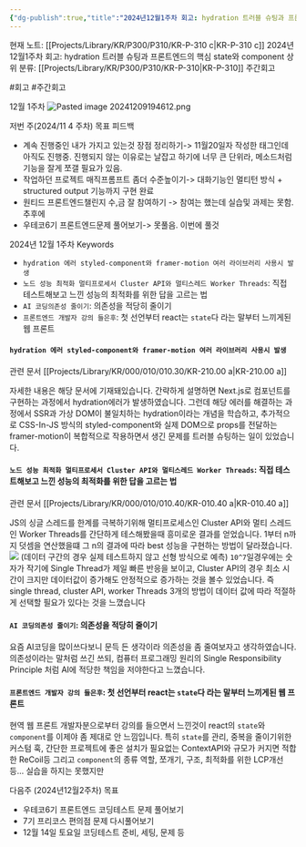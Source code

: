 ```yaml
---
{"dg-publish":true,"title":"2024년12월1주차 회고: hydration 트러블 슈팅과 프론트엔드의 핵심 state와 component","description":"이번 주의 경우 개인 프로젝트 magic-prompt의 업그레이드 및 hydration 트러블 슈팅과 현직 웹 프론트 개발자강에서 배운 state와 component의 깊이를 느꼈습니다.","permalink":"/projects/library/kr/p300/p310/kr-p-310-c/","dgPassFrontmatter":true,"noteIcon":"0","created":"2024-12-09T19:46:01.103+09:00","updated":"2024-12-27T15:20:39.230+09:00"}
---
```


현재 노트: [[Projects/Library/KR/P300/P310/KR-P-310 c\|KR-P-310 c]] 2024년12월1주차 회고: hydration 트러블 슈팅과 프론트엔드의 핵심 state와 component
상위 분류: [[Projects/Library/KR/P300/P310/KR-P-310\|KR-P-310]] 주간회고

#회고 #주간회고 

12월 1주차
![Pasted image 20241209194612.png](/img/user/images/Pasted%20image%2020241209194612.png)


저번 주(2024/11 4 주차) 목표 피드백
- 계속 진행중인 내가 가지고 있는것 장점 정리하기-> 11월20일자 작성한 태그인데 아직도 진행중. 진행되지 않는 이유로는 날잡고 하기에 너무 큰 단위라, 메소드처럼 기능을 잘게 쪼갤 필요가 있음.
- 작업하던 프로젝트 매직프롬프트 좀더 수준높이기-> 대화기능인 멀티턴 방식 + structured output 기능까지 구현 완료
- 원티드 프론트엔드챌린지 수,금 잘 참여하기 -> 참여는 했는데 실습및 과제는 못함. 추후에
- 우테코6기 프론트엔드문제 풀어보기-> 못풀음. 이번에 풀것


2024년 12월 1주차 Keywords
- `hydration 에러 styled-component와 framer-motion 여러 라이브러리 사용시 발생`
- `노드 성능 최적화 멀티프로세서 Cluster API와 멀티스레드 Worker Threads`: 직접 테스트해보고 느낀 성능의 최적화를 위한 답을 고르는 법
- `AI 코딩의존성 줄이기`: 의존성을 적당히 줄이기
- `프론트엔드 개발자 강의 들은후`: 첫 선언부터 react는 `state`다 라는 말부터 느끼게된 웹 프론트


#### `hydration 에러 styled-component와 framer-motion 여러 라이브러리 사용시 발생`
관련 문서 [[Projects/Library/KR/000/010/010.30/KR-210.00 a\|KR-210.00 a]] 

자세한 내용은 해당 문서에 기재돼있습니다. 간략하게 설명하면 Next.js로 컴포넌트를 구현하는 과정에서 hydration에러가 발생하였습니다. 그런데 해당 에러를 해결하는 과정에서 SSR과 가상 DOM이 불일치하는 hydration이라는 개념을 학습하고, 추가적으로 CSS-In-JS 방식의 styled-component와 실제 DOM으로 props를 전달하는 framer-motion이 복합적으로 작용하면서 생긴 문제를 트러블 슈팅하는 일이 있었습니다.


#### `노드 성능 최적화 멀티프로세서 Cluster API와 멀티스레드 Worker Threads`: 직접 테스트해보고 느낀 성능의 최적화를 위한 답을 고르는 법
관련 문서 [[Projects/Library/KR/000/010/010.40/KR-010.40 a\|KR-010.40 a]]

JS의 싱글 스레드를 한계를 극복하기위해 멀티프로세스인 Cluster API와 멀티 스레드인 Worker Threads를 간단하게 테스해봤을때 흥미로운 결과를 얻었습니다. 1부터 n까지 덧셈을 연산했을떄 그 n의 결과에 따라 best 성능을 구현하는 방법이 달라졌습니다.
![](https://i.imgur.com/EyxKkGj.png)
(데이터 구간의 경우 실제 테스트하지 않고 선형 방식으로 예측)
`10^7`일경우에는 숫자가 작기에 Single Thread가 제일 빠른 반응을 보이고, Cluster API의 경우 최소 시간이 크지만 데이터값이 증가해도 안정적으로 증가하는 것을 볼수 있었습니다. 즉 single thread, cluster API, worker Threads 3개의 방법이 데이터 값에 따라 적절하게 선택할 필요가 있다는 것을 느꼈습니다


#### `AI 코딩의존성 줄이기`: 의존성을 적당히 줄이기
요즘 AI코딩을 많이쓰다보니 문득 든 생각이라 의존성을 좀 줄여보자고 생각하였습니다. 의존성이라는 말처럼 쓰긴 쓰되, 컴퓨터 프로그래밍 원리의 Single Responsibility Principle 처럼 AI에 적당한 책임을 저야한다고 느꼈습니다. 

#### `프론트엔드 개발자 강의 들은후`: 첫 선언부터 react는 `state`다 라는 말부터 느끼게된 웹 프론트

현역 웹 프론트 개발자분으로부터 강의를 들으면서 느낀것이 react의 `state`와 `component`를 이제야 좀 제대로 안 느낌입니다. 특히 `state`를 관리, 중복을 줄이기위한 커스텀 훅, 간단한 프로젝트에 좋은 설치가 필요없는 ContextAPI와 규모가 커지면 적합한 ReCoil등
그리고 `component`의 종류 역할, 쪼개기, 구조, 최적화를 위한 LCP개선등... 실습을 하지는 못했지만



다음주 (2024년12월2주차) 목표
- 우테코6기 프론트엔드 코딩테스트 문제 풀어보기
- 7기 프리코스 편의점 문제 다시풀어보기
- 12월 14일 토요일 코딩테스트 준비, 세팅, 문제 등



